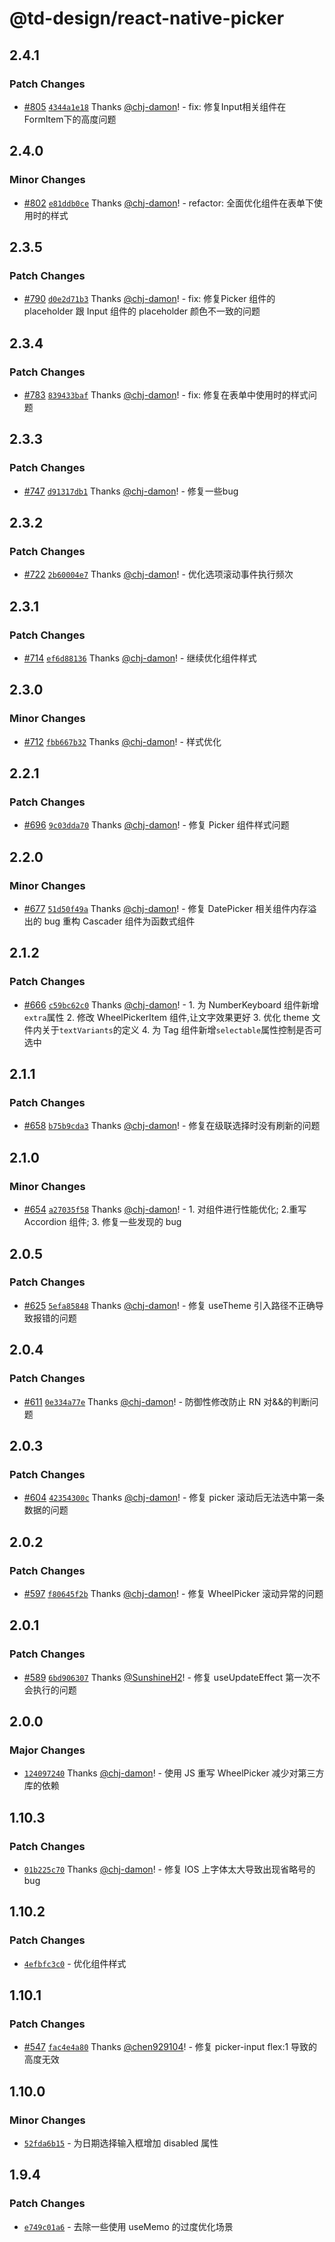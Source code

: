 # @td-design/react-native-picker

## 2.4.1

### Patch Changes

- [#805](https://github.com/thundersdata-frontend/td-design/pull/805) [`4344a1e18`](https://github.com/thundersdata-frontend/td-design/commit/4344a1e185a96cdf5fef7d1ab1bf3e4f08fb60b6) Thanks [@chj-damon](https://github.com/chj-damon)! - fix: 修复Input相关组件在FormItem下的高度问题

## 2.4.0

### Minor Changes

- [#802](https://github.com/thundersdata-frontend/td-design/pull/802) [`e81ddb0ce`](https://github.com/thundersdata-frontend/td-design/commit/e81ddb0ceb6f5c692be12eec032b1ec5465b9199) Thanks [@chj-damon](https://github.com/chj-damon)! - refactor: 全面优化组件在表单下使用时的样式

## 2.3.5

### Patch Changes

- [#790](https://github.com/thundersdata-frontend/td-design/pull/790) [`d0e2d71b3`](https://github.com/thundersdata-frontend/td-design/commit/d0e2d71b3267cd0dc733b479a75aab137f9b7f5b) Thanks [@chj-damon](https://github.com/chj-damon)! - fix: 修复Picker 组件的 placeholder 跟 Input 组件的 placeholder 颜色不一致的问题

## 2.3.4

### Patch Changes

- [#783](https://github.com/thundersdata-frontend/td-design/pull/783) [`839433baf`](https://github.com/thundersdata-frontend/td-design/commit/839433bafc549c82067b308cff3dd29dfb616d76) Thanks [@chj-damon](https://github.com/chj-damon)! - fix: 修复在表单中使用时的样式问题

## 2.3.3

### Patch Changes

- [#747](https://github.com/thundersdata-frontend/td-design/pull/747) [`d91317db1`](https://github.com/thundersdata-frontend/td-design/commit/d91317db103dfe4ed8bd4531f5c170f3602b0429) Thanks [@chj-damon](https://github.com/chj-damon)! - 修复一些bug

## 2.3.2

### Patch Changes

- [#722](https://github.com/thundersdata-frontend/td-design/pull/722) [`2b60004e7`](https://github.com/thundersdata-frontend/td-design/commit/2b60004e7fabcef3b6ae7346ba203e3f5ad710d5) Thanks [@chj-damon](https://github.com/chj-damon)! - 优化选项滚动事件执行频次

## 2.3.1

### Patch Changes

- [#714](https://github.com/thundersdata-frontend/td-design/pull/714) [`ef6d88136`](https://github.com/thundersdata-frontend/td-design/commit/ef6d88136421ea13b19b11730f94b589047c5a8b) Thanks [@chj-damon](https://github.com/chj-damon)! - 继续优化组件样式

## 2.3.0

### Minor Changes

- [#712](https://github.com/thundersdata-frontend/td-design/pull/712) [`fbb667b32`](https://github.com/thundersdata-frontend/td-design/commit/fbb667b32019f5d0436ff2093ad52ffd0a95b641) Thanks [@chj-damon](https://github.com/chj-damon)! - 样式优化

## 2.2.1

### Patch Changes

- [#696](https://github.com/thundersdata-frontend/td-design/pull/696) [`9c03dda70`](https://github.com/thundersdata-frontend/td-design/commit/9c03dda70a896d25a22a1dabadff55721e17ce91) Thanks [@chj-damon](https://github.com/chj-damon)! - 修复 Picker 组件样式问题

## 2.2.0

### Minor Changes

- [#677](https://github.com/thundersdata-frontend/td-design/pull/677) [`51d50f49a`](https://github.com/thundersdata-frontend/td-design/commit/51d50f49a20d7068337b2f48df320e2a781b85f7) Thanks [@chj-damon](https://github.com/chj-damon)! - 修复 DatePicker 相关组件内存溢出的 bug 重构 Cascader 组件为函数式组件

## 2.1.2

### Patch Changes

- [#666](https://github.com/thundersdata-frontend/td-design/pull/666) [`c59bc62c0`](https://github.com/thundersdata-frontend/td-design/commit/c59bc62c0d387c14abf53f5da24f5a1ddf07e0ec) Thanks [@chj-damon](https://github.com/chj-damon)! - 1. 为 NumberKeyboard 组件新增`extra`属性 2. 修改 WheelPickerItem 组件,让文字效果更好 3. 优化 theme 文件内关于`textVariants`的定义 4. 为 Tag 组件新增`selectable`属性控制是否可选中

## 2.1.1

### Patch Changes

- [#658](https://github.com/thundersdata-frontend/td-design/pull/658) [`b75b9cda3`](https://github.com/thundersdata-frontend/td-design/commit/b75b9cda3642d6c8b75652a8d8feff51a09d4035) Thanks [@chj-damon](https://github.com/chj-damon)! - 修复在级联选择时没有刷新的问题

## 2.1.0

### Minor Changes

- [#654](https://github.com/thundersdata-frontend/td-design/pull/654) [`a27035f58`](https://github.com/thundersdata-frontend/td-design/commit/a27035f58266c625742c9d03171cedbb913ac199) Thanks [@chj-damon](https://github.com/chj-damon)! - 1. 对组件进行性能优化; 2.重写 Accordion 组件; 3. 修复一些发现的 bug

## 2.0.5

### Patch Changes

- [#625](https://github.com/thundersdata-frontend/td-design/pull/625) [`5efa85848`](https://github.com/thundersdata-frontend/td-design/commit/5efa858485f78542b293404baa504e11182830bb) Thanks [@chj-damon](https://github.com/chj-damon)! - 修复 useTheme 引入路径不正确导致报错的问题

## 2.0.4

### Patch Changes

- [#611](https://github.com/thundersdata-frontend/td-design/pull/611) [`0e334a77e`](https://github.com/thundersdata-frontend/td-design/commit/0e334a77e7cbf25a446f962e90d8645f5dfafa4b) Thanks [@chj-damon](https://github.com/chj-damon)! - 防御性修改防止 RN 对&&的判断问题

## 2.0.3

### Patch Changes

- [#604](https://github.com/thundersdata-frontend/td-design/pull/604) [`42354300c`](https://github.com/thundersdata-frontend/td-design/commit/42354300c885e04812a0d2f65ea0b59bac3be6f2) Thanks [@chj-damon](https://github.com/chj-damon)! - 修复 picker 滚动后无法选中第一条数据的问题

## 2.0.2

### Patch Changes

- [#597](https://github.com/thundersdata-frontend/td-design/pull/597) [`f80645f2b`](https://github.com/thundersdata-frontend/td-design/commit/f80645f2b22986770d5276e48bc4138c913d3702) Thanks [@chj-damon](https://github.com/chj-damon)! - 修复 WheelPicker 滚动异常的问题

## 2.0.1

### Patch Changes

- [#589](https://github.com/thundersdata-frontend/td-design/pull/589) [`6bd906307`](https://github.com/thundersdata-frontend/td-design/commit/6bd90630781c3769af64ab0983f8d050daca6c0c) Thanks [@SunshineH2](https://github.com/SunshineH2)! - 修复 useUpdateEffect 第一次不会执行的问题

## 2.0.0

### Major Changes

- [`124097240`](https://github.com/thundersdata-frontend/td-design/commit/1240972402c5a81da22aa618341eed07075ee17e) Thanks [@chj-damon](https://github.com/chj-damon)! - 使用 JS 重写 WheelPicker 减少对第三方库的依赖

## 1.10.3

### Patch Changes

- [`01b225c70`](https://github.com/thundersdata-frontend/td-design/commit/01b225c704528343f5e3720010f4f83e661f0d6a) Thanks [@chj-damon](https://github.com/chj-damon)! - 修复 IOS 上字体太大导致出现省略号的 bug

## 1.10.2

### Patch Changes

- [`4efbfc3c0`](https://github.com/thundersdata-frontend/td-design/commit/4efbfc3c0584e02326258ee01d62627c5f34525b) - 优化组件样式

## 1.10.1

### Patch Changes

- [#547](https://github.com/thundersdata-frontend/td-design/pull/547) [`fac4e4a80`](https://github.com/thundersdata-frontend/td-design/commit/fac4e4a8046925f7f8a4fc0019387f4adb164959) Thanks [@chen929104](https://github.com/chen929104)! - 修复 picker-input flex:1 导致的高度无效

## 1.10.0

### Minor Changes

- [`52fda6b15`](https://github.com/thundersdata-frontend/td-design/commit/52fda6b158960e1c4152f06b711c95438052afc1) - 为日期选择输入框增加 disabled 属性

## 1.9.4

### Patch Changes

- [`e749c01a6`](https://github.com/thundersdata-frontend/td-design/commit/e749c01a6daa53c1171104b30b720dc3625ce1f9) - 去除一些使用 useMemo 的过度优化场景
